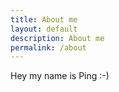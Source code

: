 ```yaml
---
title: About me
layout: default
description: About me
permalink: /about
---
```


Hey my name is Ping :-)
